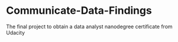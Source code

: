 # Communicate-Data-Findings
The final project to obtain a data analyst nanodegree certificate from Udacity

